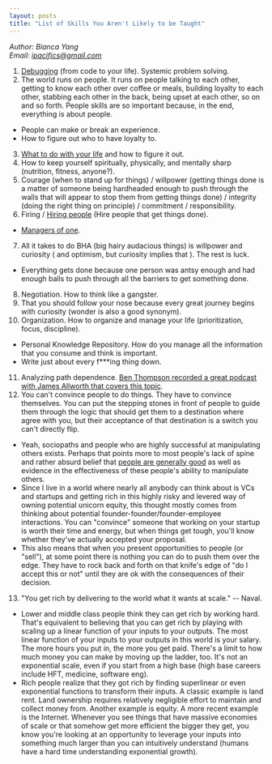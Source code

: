 ```yaml
---
layout: posts
title: "List of Skills You Aren't Likely to be Taught"
---
```

*Author: Bianca Yang*<br>
*Email: <a href="mailto:ipacifics@gmail.com?subject=Hello from the XDRT Blog">ipacifics@gmail.com</a>*<br>

1. [Debugging](https://danluu.com/anon-benchmark/) (from code to your life).
Systemic problem solving.
2. The world runs on people. It runs on people talking to each other, getting
to know each other over coffee or meals, building loyalty to each other,
stabbing each other in the back, being upset at each other, so on and so forth.
People skills are so important because, in the end, everything is about people.
  * People can make or break an experience.
  * How to figure out who to have loyalty to.
3. [What to do with your life](http://www.windsweptsoftware.net/rickoverthoughts.pdf)
and how to figure it out.
4. How to keep yourself spiritually, physically, and mentally sharp (nutrition,
fitness, anyone?).
5. Courage (when to stand up for things) / willpower (getting things done is a
matter of someone being hardheaded enough to push through the walls that will
appear to stop them from getting things done) / integrity (doing the right
thing on principle) / commitment / responsibility.
6. Firing / [Hiring people](https://nav.al/build-a-team-that-ships) (Hire people
that get things done).
  * [Managers of one](https://signalvnoise.com/posts/1430-hire-managers-of-one).
7. All it takes to do BHA (big hairy audacious things) is willpower and
curiosity ( and optimism, but curiosity implies that ). The rest is luck.
 * Everything gets done because one person was antsy enough and had enough
balls to push through all the barriers to get something done.
8. Negotiation. How to think like a gangster.
9. That you should follow your nose because every great journey begins with
curiosity (wonder is also a good synonym).
10. Organization. How to organize and manage your life (prioritization, focus, discipline).
 * Personal Knowledge Repository. How do you manage all the information that you
 consume and think is important.
 * Write just about every f\*\*\*ing thing down.
11. Analyzing path dependence. [Ben Thompson recorded a great podcast with
James Allworth that covers this topic](https://stratechery.com/2020/exponent-podcast-the-water-we-swim-in/).
12. You can't convince people to do things. They have to convince themselves.
You can put the stepping stones in front of people to guide them through the
logic that should get them to a destination where agree with you, but their
acceptance of that destination is a switch you can't directly flip.
 * Yeah, sociopaths and people who are highly successful at manipulating
 others exists. Perhaps that points more to most people's lack of spine and
 rather absurd belief that [people are generally good](http://www.youtube.com/watch?v=iRleB034EC8&t=1m55s)
 as well as evidence in the effectiveness of these people's ability to
 manipulate others.
 * Since I live in a world where nearly all anybody can think about is VCs and
 startups and getting rich in this highly risky and levered way of owning
 potential unicorn equity, this thought mostly comes from thinking about
 potential founder-founder/founder-employee interactions. You can "convince"
 someone that working on your startup is worth their time and energy, but when
 things get tough, you'll know whether they've actually accepted your proposal.
 * This also means that when you present opportunities to people (or "sell"), at
 some point there is nothing you can do to push them over the edge. They have to
 rock back and forth on that knife's edge of "do I accept this or not" until
 they are ok with the consequences of their decision.
13. "You get rich by delivering to the world what it wants at scale." -- Naval.
 * Lower and middle class people think they can get rich by working hard.
That's equivalent to believing that you can get rich by playing with scaling up
a linear function of your inputs to your outputs. The most linear function of
your inputs to your outputs in this world is your salary. The more hours you put
in, the more you get paid. There's a limit to how much money you can make by
moving up the ladder, too. It's not an exponential scale, even if you start from
a high base (high base careers include HFT, medicine, software eng).
 * Rich people realize that they got rich by finding superlinear or even
exponential functions to transform their inputs. A classic example is land rent.
Land ownership requires relatively negligible effort to maintain and collect
money from. Another example is equity. A more recent example is the Internet.
Whenever you see things that have massive economies of scale or that somehow
get more efficient the bigger they get, you know you're looking at an
opportunity to leverage your inputs into something much larger than you can
intuitively understand (humans have a hard time understanding exponential
growth).


